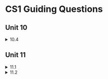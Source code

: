 # CS1 Guiding Questions

## Unit 10
<details><summary>10.4</summary>

* [10.4.1](./guiding_questions/Unit10/10_4_Exercises/10_4_1/README.md)
* [10.4.3](./guiding_questions/Unit10/10_4_Exercises/10_4_3/README.md)

</details>

## Unit 11
<details><summary>11.1</summary>

* [11.1.2](./guiding_questions/Unit11/11_1_Exercises/README.md)

</details>

<details><summary>11.2</summary>

* [11.2 Tic Tac Toe](./guiding_questions/Unit11/11_2_Exercises/README.md)
</details>